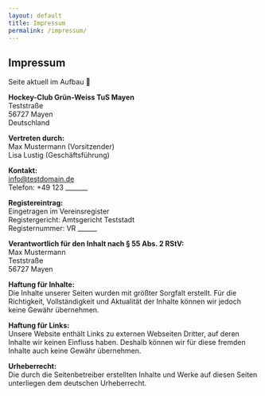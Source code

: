 ```yaml
---
layout: default
title: Impressum
permalink: /impressum/
---
```


## Impressum

Seite aktuell im Aufbau 🚀

**Hockey-Club Grün-Weiss TuS Mayen**  
Teststraße  
56727 Mayen  
Deutschland

**Vertreten durch:**  
Max Mustermann (Vorsitzender)  
Lisa Lustig (Geschäftsführung)

**Kontakt:**  
<span class="email-highlight"><a href="mailto:info@testdomain.de">info@testdomain.de</a></span>  
Telefon: +49 123 _______

**Registereintrag:**  
Eingetragen im Vereinsregister  
Registergericht: Amtsgericht Teststadt  
Registernummer: VR ______

**Verantwortlich für den Inhalt nach § 55 Abs. 2 RStV:**  
Max Mustermann  
Teststraße  
56727 Mayen

**Haftung für Inhalte:**  
Die Inhalte unserer Seiten wurden mit größter Sorgfalt erstellt. Für die Richtigkeit, Vollständigkeit und Aktualität der Inhalte können wir jedoch keine Gewähr übernehmen.

**Haftung für Links:**  
Unsere Website enthält Links zu externen Webseiten Dritter, auf deren Inhalte wir keinen Einfluss haben. Deshalb können wir für diese fremden Inhalte auch keine Gewähr übernehmen.

**Urheberrecht:**  
Die durch die Seitenbetreiber erstellten Inhalte und Werke auf diesen Seiten unterliegen dem deutschen Urheberrecht.  
